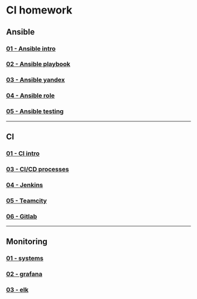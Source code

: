 # CI homework

## Ansible

### [01 - Ansible intro](08-ansible-01-base/)
### [02 - Ansible playbook](08-ansible-02-playbook/)
### [03 - Ansible yandex](08-ansible-03-yandex/)
### [04 - Ansible role](08-ansible-04-role/)
### [05 - Ansible testing](08-ansible-05-testing/)

---

## CI

### [01 - CI intro](09-ci-01-intro/)
### [03 - CI/CD processes](09-ci-03-CICD/)
### [04 - Jenkins](09-ci-04-jenkins/)
### [05 - Teamcity](09-ci-05-teamcity/)
### [06 - Gitlab](09-ci-06-gitlab/)

---

## Monitoring

### [01 - systems](10-monitoring-01-systems/)
### [02 - grafana](10-monitoring-02-grafana/)
### [03 - elk](10-monitoring-03-elk/)

